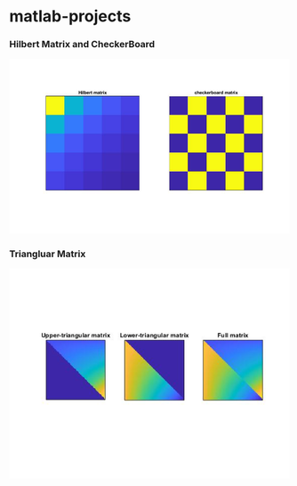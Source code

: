 # matlab-projects
### Hilbert Matrix and CheckerBoard
![Hilbert Matrix and Checkerboard](hilbertMatrixCheckerBorad.jpg "Hilber Matrix and Checkerboard")

### Triangluar Matrix
![Triangular Matrices](TriangularMatrix.jpg "Triangluar Matrices")
